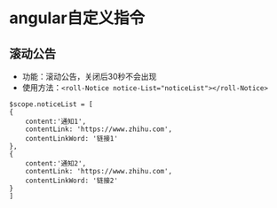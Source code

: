 # angular自定义指令
## 滚动公告
 - 功能：滚动公告，关闭后30秒不会出现
 - 使用方法：`<roll-Notice notice-List="noticeList"></roll-Notice>`
  ```
  $scope.noticeList = [
  {
      content:'通知1',
      contentLink: 'https://www.zhihu.com',
      contentLinkWord: '链接1'
  },
  {
      content:'通知2',
      contentLink: 'https://www.zhihu.com',
      contentLinkWord: '链接2'
  }
  ]
  ```
